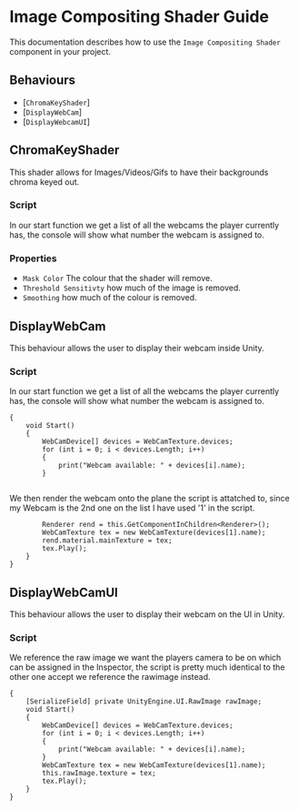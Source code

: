 Image Compositing Shader Guide
==================
This documentation describes how to use the `Image Compositing Shader` component in your project.

Behaviours
----------
-   \[`ChromaKeyShader`\]
-   \[`DisplayWebCam`\]
-   \[`DisplayWebcamUI`\]




ChromaKeyShader
------------------------
This shader allows for Images/Videos/Gifs to have their backgrounds chroma keyed out.
    
### Script    
In our start function we get a list of all the webcams the player currently has, the console will show what number the webcam is assigned to.
    
### Properties
-   `Mask Color` The colour that the shader will remove.
-   `Threshold Sensitivty` how much of the image is removed.
-   `Smoothing` how much of the colour is removed. 


DisplayWebCam
------------------------
This behaviour allows the user to display their webcam inside Unity.
    
### Script    
In our start function we get a list of all the webcams the player currently has, the console will show what number the webcam is assigned to.
    
```    
{
    void Start()
    {
        WebCamDevice[] devices = WebCamTexture.devices;
        for (int i = 0; i < devices.Length; i++)
        {
            print("Webcam available: " + devices[i].name);
        }
        
```     
    
We then render the webcam onto the plane the script is attatched to, since my Webcam is the 2nd one on the list I have used '1' in the script.

        
```     
        Renderer rend = this.GetComponentInChildren<Renderer>();
        WebCamTexture tex = new WebCamTexture(devices[1].name);
        rend.material.mainTexture = tex;
        tex.Play();
    }
}
```  

DisplayWebCamUI
------------------------
This behaviour allows the user to display their webcam on the UI in Unity.
    
### Script    
We reference the raw image we want the players camera to be on which can be assigned in the Inspector, the script is pretty much identical to the other one accept we reference the rawimage instead.
    
```    
{
    [SerializeField] private UnityEngine.UI.RawImage rawImage;
    void Start()
    {
        WebCamDevice[] devices = WebCamTexture.devices;
        for (int i = 0; i < devices.Length; i++)
        {
            print("Webcam available: " + devices[i].name);
        }
        WebCamTexture tex = new WebCamTexture(devices[1].name);
        this.rawImage.texture = tex;
        tex.Play();
    }
}
```  
